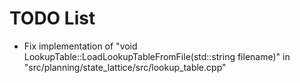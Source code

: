# TODO List

* Fix implementation of "void LookupTable::LoadLookupTableFromFile(std::string filename)" in "src/planning/state_lattice/src/lookup_table.cpp" 